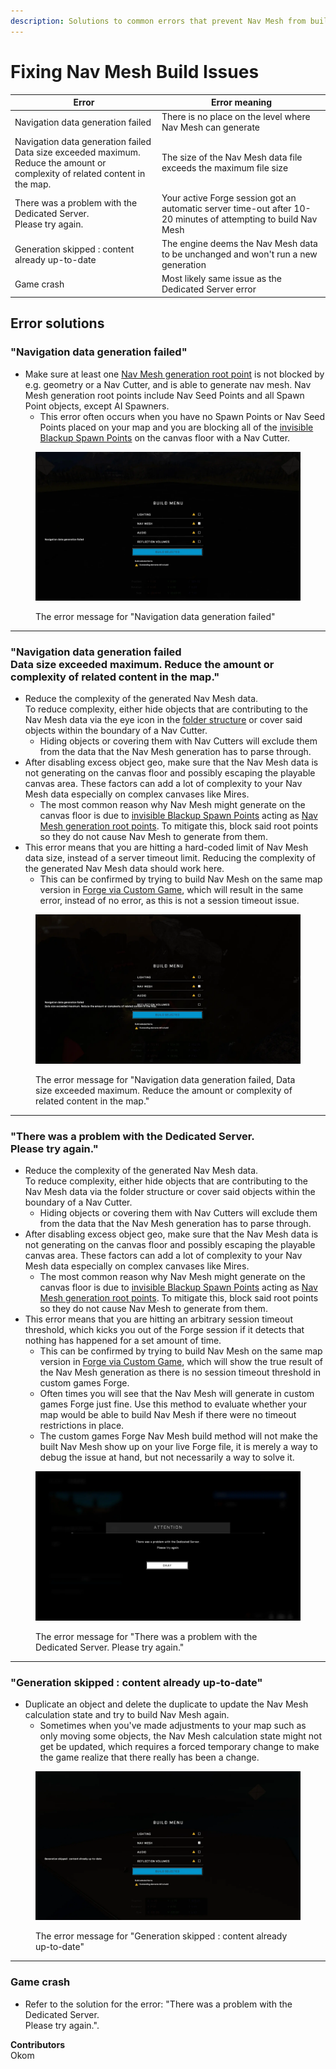 ```yaml
---
description: Solutions to common errors that prevent Nav Mesh from building.
---
```


# Fixing Nav Mesh Build Issues

|Error|Error meaning|
|-|-|
|Navigation data generation failed|There is no place on the level where Nav Mesh can generate|
|Navigation data generation failed<br>Data size exceeded maximum. Reduce the amount or complexity of related content in the map.|The size of the Nav Mesh data file exceeds the maximum file size|
|There was a problem with the Dedicated Server.<br>Please try again.|Your active Forge session got an automatic server time-out after 10-20 minutes of attempting to build Nav Mesh|
|Generation skipped : content already up-to-date|The engine deems the Nav Mesh data to be unchanged and won't run a new generation|
|Game crash|Most likely same issue as the Dedicated Server error|

## Error solutions

### "Navigation data generation failed"

* Make sure at least one <a href="/halo-infinite/forge/nav-mesh/nav-mesh-generation-root-points" target="_Blank">Nav Mesh generation root point</a> is not blocked by e.g. geometry or a Nav Cutter, and is able to generate nav mesh. Nav Mesh generation root points include Nav Seed Points and all Spawn Point objects, except AI Spawners.
    * This error often occurs when you have no Spawn Points or Nav Seed Points placed on your map and you are blocking all of the <a href="/halo-infinite/forge/player-spawning/backup-spawn-points" target="_Blank">invisible Blackup Spawn Points</a> on the canvas floor with a Nav Cutter.

<figure><img src="/.gitbook/assets/nav-data-failed1.webp" alt="Image of the first Nav Mesh generation error"><figcaption><p>The error message for "Navigation data generation failed"</p></figcaption></figure>

<hr>

### "Navigation data generation failed<br>Data size exceeded maximum. Reduce the amount or complexity of related content in the map."

* Reduce the complexity of the generated Nav Mesh data.<br>To reduce complexity, either hide objects that are contributing to the Nav Mesh data via the eye icon in the <a href="/halo-infinite/guides-and-tutorials/forge/folder-structure" target="_Blank">folder structure</a> or cover said objects within the boundary of a Nav Cutter.
  * Hiding objects or covering them with Nav Cutters will exclude them from the data that the Nav Mesh generation has to parse through.
* After disabling excess object geo, make sure that the Nav Mesh data is not generating on the canvas floor and possibly escaping the playable canvas area. These factors can add a lot of complexity to your Nav Mesh data especially on complex canvases like Mires.
  * The most common reason why Nav Mesh might generate on the canvas floor is due to <a href="/halo-infinite/forge/player-spawning/backup-spawn-points" target="_Blank">invisible Blackup Spawn Points</a> acting as <a href="/halo-infinite/forge/nav-mesh/nav-mesh-generation-root-points" target="_Blank">Nav Mesh generation root points</a>. To mitigate this, block said root points so they do not cause Nav Mesh to generate from them.
* This error means that you are hitting a hard-coded limit of Nav Mesh data size, instead of a server timeout limit. Reducing the complexity of the generated Nav Mesh data should work here.
  * This can be confirmed by trying to build Nav Mesh on the same map version in <a href="/halo-infinite/guides-and-tutorials/forge/forge-via-custom-game" target="_Blank">Forge via Custom Game</a>, which will result in the same error, instead of no error, as this is not a session timeout issue.


<figure><img src="/.gitbook/assets/nav-data-failed2.webp" alt="Image of the second Nav Mesh generation error"><figcaption><p>The error message for "Navigation data generation failed, Data size exceeded maximum. Reduce the amount or complexity of related content in the map."</p></figcaption></figure>

<hr>

### "There was a problem with the Dedicated Server.<br>Please try again."

* Reduce the complexity of the generated Nav Mesh data.<br>To reduce complexity, either hide objects that are contributing to the Nav Mesh data via the folder structure or cover said objects within the boundary of a Nav Cutter.
  * Hiding objects or covering them with Nav Cutters will exclude them from the data that the Nav Mesh generation has to parse through.
* After disabling excess object geo, make sure that the Nav Mesh data is not generating on the canvas floor and possibly escaping the playable canvas area. These factors can add a lot of complexity to your Nav Mesh data especially on complex canvases like Mires.
  * The most common reason why Nav Mesh might generate on the canvas floor is due to <a href="/halo-infinite/forge/player-spawning/backup-spawn-points" target="_Blank">invisible Blackup Spawn Points</a> acting as <a href="/halo-infinite/forge/nav-mesh/nav-mesh-generation-root-points" target="_Blank">Nav Mesh generation root points</a>. To mitigate this, block said root points so they do not cause Nav Mesh to generate from them.
* This error means that you are hitting an arbitrary session timeout threshold, which kicks you out of the Forge session if it detects that nothing has happened for a set amount of time.
  * This can be confirmed by trying to build Nav Mesh on the same map version in <a href="halo-infinite/guides-and-tutorials/forge/forge-via-custom-game" target="_Blank">Forge via Custom Game</a>, which will show the true result of the Nav Mesh generation as there is no session timeout threshold in custom games Forge.
  * Often times you will see that the Nav Mesh will generate in custom games Forge just fine. Use this method to evaluate whether your map would be able to build Nav Mesh if there were no timeout restrictions in place.
  * The custom games Forge Nav Mesh build method will not make the built Nav Mesh show up on your live Forge file, it is merely a way to debug the issue at hand, but not necessarily a way to solve it.
  
<figure><img src="/.gitbook/assets/nav-dedicated-server.webp" alt="Image of the third Nav Mesh generation error"><figcaption><p>The error message for "There was a problem with the Dedicated Server. Please try again."</p></figcaption></figure>

<hr>

### "Generation skipped : content already up-to-date"

* Duplicate an object and delete the duplicate to update the Nav Mesh calculation state and try to build Nav Mesh again.
  * Sometimes when you've made adjustments to your map such as only moving some objects, the Nav Mesh calculation state might not get be updated, which requires a forced temporary change to make the game realize that there really has been a change.

<figure><img src="/.gitbook/assets/nav-generation-skipped.webp" alt="Image of the fourth Nav Mesh generation error"><figcaption><p>The error message for "Generation skipped : content already up-to-date"</p></figcaption></figure>

<hr>

### Game crash

* Refer to the solution for the error: "There was a problem with the Dedicated Server.<br>Please try again.".

**Contributors**\
Okom